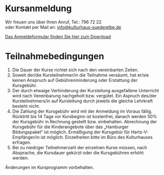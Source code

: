 # Kursanmeldung

Wir freuen uns über Ihren Anruf, Tel.: 796 72 22  
oder Kontakt per Mail an: <info@kulturhaus-suederelbe.de>

[Das Anmeldeformular finden Sie hier zum
Download](/downloads/Kursanm_14.pdf)

# Teilnahmebedingungen

1.  Die Dauer der Kurse richtet sich nach den vereinbarten Zeiten.
2.  Soweit der/die Kursteilnehmer/in die Teilnahme versäumt, hat er/sie
    keinen Anspruch auf Gebührenminderung oder Erstattung der
    Kursgebühr.
3.  Der durch etwaige Verhinderung der Kursleitung ausgefallene
    Unterricht wird nach Vereinbarung nachgeholt bzw. vergütet. Ein
    Aspruch des/der Kursteilnehmers/in auf Kursleitung durch jeweils die
    gleiche Lehrkraft besteht nicht.
4.  Die Zahlung der Kursgebühr wird mit der Anmeldung im Voraus fällig.
    Rücktritt bis 14 Tage vor Kursbeginn ist kostenfrei, danach werden
    50% der Kursgebühr in Rechnung gestellt bzw. einbehalten. Abrechnung
    der Kursgebühr für die Kinderangebote über das „Hamburger
    Bildungspaket“ ist möglich. Ermäßigung der Kursgebür für
    Hartz-V-Empfänger/in ist möglich. Einzelheiten bitte im Büro des
    Kulturhauses erfragen.
5.  Bei zu niedriger Teilnehmerzahl der einzelnen Kurse müssen, nach
    Absprache, die Kursdauer gekürzt oder die Kursgebühren erhöht
    werden.

Änderungen im Kursprogramm vorbehalten.
